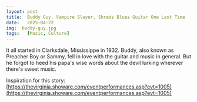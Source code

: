 ```yaml
---
layout: post
title:  Buddy Guy, Vampire Slayer, Shreds Blues Guitar One Last Time
date:   2025-04-22
img:  buddy-guy.jpg
tags:   [Music, Culture]
---
```


It all started in Clarksdale, Mississippe in 1932. Buddy, also known as Preacher Boy or Sammy, fell in love with the guitar and music in general. But he forgot to heed his papa's wise words about the devil lurking wherever there's sweet music.

Inspiration for this story: [https://thevirginia.showare.com/eventperformances.asp?evt=1005](https://thevirginia.showare.com/eventperformances.asp?evt=1005)
